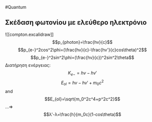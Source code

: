 #Quantum 
## Σκέδαση φωτονίου με ελεύθερο ηλεκτρόνιο
![[compton.excalidraw]]
$$p_{photon}=\frac{hv}{c}$$
$$p_{e-}^2cos^2\phi=(\frac{hv}{c}-\frac{hv'}{c}cos\theta)^2$$
$$p_{e-}^2sin^2\phi=(\frac{hv}{c})^2sin^2\theta$$
Διατήρηση ενέργειας:
$$K_{e-}=hv-hv'$$
$$E_{ol}=hv-hv'+m_0c^2$$
and
$$E_{ol}=\sqrt{m_0^2c^4+p^2c^2}$$
...=>
$$λ'-λ=\frac{h}{m_0c}(1-cos\theta)$$
